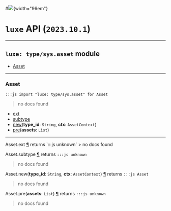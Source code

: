 #![](../../images/luxe-dark.svg){width="96em"}

# `luxe` API (`2023.10.1`)  


---

## `luxe: type/sys.asset` module

- [Asset](#asset)   

---

### Asset
`:::js import "luxe: type/sys.asset" for Asset`
> no docs found

- [ext](#Asset.ext)
- [subtype](#Asset.subtype)
- [new](#Asset.new+2)(**type_id**: `String`, **ctx**: `AssetContext`)
- [pre](#Asset.pre)(**assets**: `List`)

<hr/>
<endpoint module="luxe: type/sys.asset" class="Asset" signature="ext"></endpoint>
<signature id="Asset.ext">Asset.ext
<a class="headerlink" href="#Asset.ext" title="Permanent link">¶</a></signature>
<span class='api_ret'>returns</span> `:::js unknown`
> no docs found   

<endpoint module="luxe: type/sys.asset" class="Asset" signature="subtype"></endpoint>
<signature id="Asset.subtype">Asset.subtype
<a class="headerlink" href="#Asset.subtype" title="Permanent link">¶</a></signature>
<span class='api_ret'>returns</span> `:::js unknown`
> no docs found   

<endpoint module="luxe: type/sys.asset" class="Asset" signature="new(type_id : String, ctx : AssetContext)"></endpoint>
<signature id="Asset.new+2">Asset.new(**type_id**: `String`, **ctx**: `AssetContext`)
<a class="headerlink" href="#Asset.new+2" title="Permanent link">¶</a></signature>
<span class='api_ret'>returns</span> `:::js Asset`
> no docs found   

<endpoint module="luxe: type/sys.asset" class="Asset" signature="pre(assets : List)"></endpoint>
<signature id="Asset.pre">Asset.pre(**assets**: `List`)
<a class="headerlink" href="#Asset.pre" title="Permanent link">¶</a></signature>
<span class='api_ret'>returns</span> `:::js unknown`
> no docs found   

